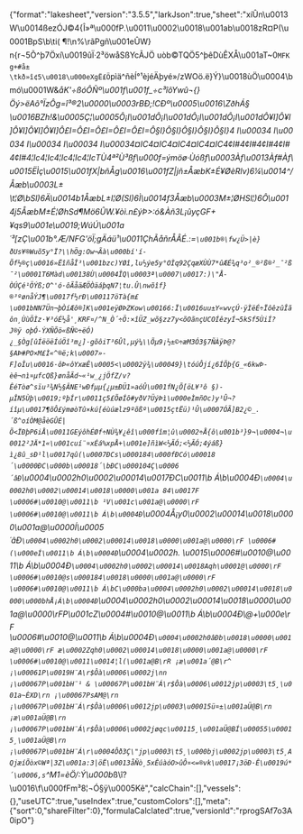 {"format":"lakesheet","version":"3.5.5","larkJson":true,"sheet":"xíÛn\u0013W\u0014ßezÓJ©4{Î»ª\u000fP.\u0011\u0002\u0018\u001ab\u0018zR¤P(\u0001BpS\b\ti( ¶!\n%\rãPgñ\u001eÛW}n{r¬5Õ^þ7Öxí\u0019ûÏ·2³öwåSßYcÃJÖ uòb©TQÖ5^þêDùÊXÅ\u001aT~0`MFKg+#å±\tkð»î¢5\u0018\u000eXgË£Ö`pìä^ñèÍ°¹èjéÄþyé»/zWOö.ë}Ý}\u0018ùÖ\u0004\bmó\u0001W&*åK'÷ßóÔÑº\u001f\u001f_÷c³îôYwû¬{}Öý>ëAõ°ÏzÔg=î³®2\u0000\u0003rBÐ;!CÐº\u0005\u0016\\ZðhÁ§\u0016BZh!&\u0005Ç¦\u0005Ô¡I\u001dÔ¡I\u001dÔ¡I\u001dÔ¡I\u001dÔ¥I]Ô¥I]Ô¥I]Ô¥I]Ô¥I]Ô£I=Ô£I=Ô£I=Ô£I=Ô£I=Ô§I}Ô§I}Ô§I}Ô§I}Ô§I}4 I\u00034 I\u00034 I\u00034 I\u00034 I\u00034¤IC4¤IC4¤IC4¤IC4¤IC4¢I#4¢I#4¢I#4¢I#4¢I#4¦Ic4¦Ic4¦Ic4¦Ic4¦IcTÙ4ª²Ù³ßf\u000f=ýmöø·Ùóßf\u0003Àf\u0013Àf#Àf\u0015ËÌç\u0015\u001fX|bñÅg\u0016\u001fZ|jñ±ÅæbK±É¥ØèRlv)6¼\u0014^/Åæb\u0003L±\t¦Ø\bSl)6Ä\u0014b1ÅæbL±I¦Ø(Sl)6Ì\u0014f3Åæb\u0003M±¦ØHSl¦)6Ô\u0014j5ÅæbM±É¦ØhSd¶Mö6ÛW.¥òì.n£ýÞ>:ó&Àñ3L¡ûyçGF+¥qs9\u001e\u0019;WúÚ\u001a´³[zÇ\u001b°.Æ/NFG'öÏ;gÄáü¹\u0011ÇhÃåñrÅÂÉ.:=`\u001b®\fw¿Ü>|è}ðUs¥®Wuõ5y°Ï?\\hÖg:Ow¬Ãà\u000bí­'í­Õf½®ç\u0016»ËîñåÎ³\u001bzc)YØî,lu½ýe5y°OÌq92ÇqæXÙÙ7*ûÆÉ¾q³o²_®²ß®²_¯²ß¯²\u0001T6Màd\u00138Ù\u0004ÎQ\u0003ª\u0007\u0017:)\"Å­ÒÚÇé¹ÖÝß;O^'ó·ôÃåäÆÖÒäáþqN7¦tu.Û\nwõîf}®³ºønåÝJ¶\u0017f½rÐ\u00117öTà{m£\u001bNN7Ün¬þÒíÆô®]K\u001eÿØÞZKow\u00166:Ï\u0016uu±Y«wvçÚ·ÿÌëÉ÷ÏôêzûÎãôn¸ÙùÖÌz·¥³óÉ½å'¸KRF¤/^N_Ò´÷Ö:×îÜZ_wõ§zz7y<õOãnçUCOÍêzyÍ¬5kSf5ÙiÍ?J®ÿ oþÓ-ÝXÑÕö«ßÑ©÷ëÓ)¿_§Òg[ûÍëöëÍúÖî³m¿]·gõôiT³6Ûl,µý¼\\Õµ9¡½±©÷æM3Ó3§7ÑÀÿÞ@?§AÞ#PO×M£Ì«^®ë;k­\u0007»­F]oÎu\u0016·ôÞ«ôYxæÊ\u0005<\u0002ÿ¾\u00049}\tóúÔjí¿6ÍÕþ{G_«6kwÞ­èê¬nì¤µfcQß}ønåÃd~«¹w_¿jÖfZ/v?ÊéTòø^sïu³¾N½§ÂNE¹wÐfµµ{¿µ±ÐÜ1»aóÛ\u001fN¿Õ[öL¥³ô §)­µÎN5Ùþ\u0019;ºþÍr\u0011ç5£ÕøÍô#yðV?ÜýÞì\u000eÌmñOc)y¹Û¬?íîµ\u0017¶õÔ£ýmøòTû×kú[éùúælz9ºõßº\u0015çtËü)¹Û\u0007ÓÃ]B2¿©_.´ß^oíÒM@åèGÛÉ|Õ<ÏÐþP6iÅ\u0011GEýôhÉØf÷NÙ¾¥¿êî\u000fîm¦û\u0002÷Å{ô\u001b³}9¬\u0004¬\u0012²JÄ*1«\u001cuí¨¤xÉá%xpÅ+\u001e]ñìW<½ÃÓ;<½ÃÓ;4ýáß}ì¿8û_sÐ¹l\u0017qû(\u0007ÐCs\u0001­84\u000fÐCó\u0001­8´\u0000ÐC\u000b\u0001­8´\bÐC\u0001­04Ç\u0006´âÐ`\u0004\u0002h0\u0002\u00014\u0017ÐC\u0011\b Á\b\u0004Ð`\u0004\u0002h0\u0002\u00014\u0018\u0000\u001a 84\u0017F \u0006#\u0010@\u0011\b ¹V\u001c\u001a@\u0000\rF \u0006#\u0010@\u0011\b Á\b\u0004Ð`\u0004Å¡y0\u0002\u00014\u0018\u0000\u001a@\u0000Í\u0005´âÐ`\u0004\u0002h0\u0002\u00014\u0018\u0000\u001a@\u0000\rF \u0006#(\u000eÍ\u0011\b Á\b\u0004Ð`\u0004\u0002h. \u0015\u0006#\u0010@\u0011\b Á\b\u0004Ð`\u0004\u0002h0\u0002\u00014\u0018Aqh\u0001@\u0000\rF \u0006#\u0010@s\u0001­84\u0018\u0000\u001a@\u0000\rF \u0006#\u0010@\u0011\b Á\bC\u000ba\u0004\u0002h0\u0002\u00014\u0018\u0000\u000bhÅ¡Á\b\u0004Ð`\u0004\u0002h0\u0002\u00014\u0018\u0000\u001a@\u0000\rFP\u001cZ\u0004#\u0010@\u0011\b Á\b\u0004Ð\\@+\u000e\rF \u0006#\u0010@\u0011\b Á\b\u0004Ð`\u0004\u0002h0âÐb\u0018\u0000\u001a@\u0000\rF æ\u0002Zqh0\u0002\u00014\u0018\u0000\u001a@\u0000\rF \u0006#\u0010@\u0011\u0014¦l(\u001a@B\rR ¡æ\u001a´@B\r^ ¡\u00061P\u0019H¨A\r$Ôà\u0006\u0002j\nn ¡\u00067P\u001bH¨¹ & \u00067P\u001bH¨Á\r$Ôà\u0006\u0012jp\u0003\t5¸\u001a~ÈXD\rn ¡\u00067PsAM@\rn ¡\u00067P\u001bH¨Á\r$Ôà\u0006\u0012jp\u0003\u00015ü¤±\u001aÜ@B\rn ¡æ\u001aÜ@B\rn ¡\u00067P\u001bH¨Á\r$Ôà\u0006\u0002jøqc\u00115¸\u001aÜ@BÍ\u00055\u00015¸\u001aÜ@B\rn ¡\u00067P\u001bH¨Á\r\u0004Ôð3Ç\"jp\u0003\t5¸\u000bj\u0002jp\u0003\t5¸AQjæíÕòx©Wª|3Z\u001a:3|öË\u0013åÑò¸5xÊúàóO>ûÔ¤<=®vk\u0017¡3öÐ·Ê\u0019ú*´\u0006,s`^M1=èÖ/:Ý\u000b*ß\\î?\u0016\f\u000fFm³8¦¬Ó§ÿ\u0005Kê","calcChain":[],"vessels":{},"useUTC":true,"useIndex":true,"customColors":[],"meta":{"sort":0,"shareFilter":0},"formulaCalclated":true,"versionId":"rprogSAf7o3A0ipO"}
